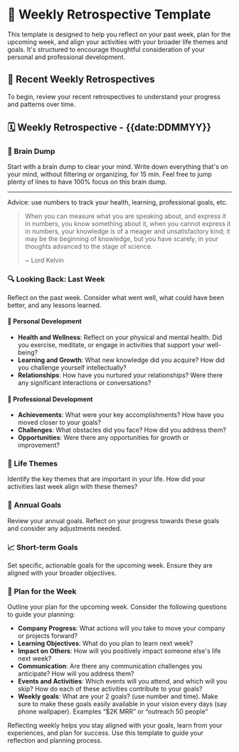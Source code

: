 # 🔄 Weekly Retrospective Template

This template is designed to help you reflect on your past week, plan for the upcoming week, and align your activities with your broader life themes and goals. It's structured to encourage thoughtful consideration of your personal and professional development.

## 📅 Recent Weekly Retrospectives

To begin, review your recent retrospectives to understand your progress and patterns over time.

## 🗓 Weekly Retrospective - {{date:DDMMYY}}

### 🧠 Brain Dump

Start with a brain dump to clear your mind. Write down everything that's on your mind, without filtering or organizing, for 15 min. Feel free to jump plenty of lines to have 100% focus on this brain dump.

---

Advice: use numbers to track your health, learning, professional goals, etc.

>When you can measure what you are speaking about, and express it in numbers, you know something about it, when you cannot express it in numbers, your knowledge is of a meager and unsatisfactory kind; it may be the beginning of knowledge, but you have scarely, in your thoughts advanced to the stage of science.
>
>~ Lord Kelvin
### 🔍 Looking Back: Last Week

Reflect on the past week. Consider what went well, what could have been better, and any lessons learned.

#### 🌱 Personal Development
- **Health and Wellness**: Reflect on your physical and mental health. Did you exercise, meditate, or engage in activities that support your well-being?
- **Learning and Growth**: What new knowledge did you acquire? How did you challenge yourself intellectually?
- **Relationships**: How have you nurtured your relationships? Were there any significant interactions or conversations?

#### 💼 Professional Development
- **Achievements**: What were your key accomplishments? How have you moved closer to your goals?
- **Challenges**: What obstacles did you face? How did you address them?
- **Opportunities**: Were there any opportunities for growth or improvement?

### 🌟 Life Themes

Identify the key themes that are important in your life. How did your activities last week align with these themes?

### 🎯 Annual Goals

Review your annual goals. Reflect on your progress towards these goals and consider any adjustments needed.

### 📈 Short-term Goals

Set specific, actionable goals for the upcoming week. Ensure they are aligned with your broader objectives.

### 📝 Plan for the Week

Outline your plan for the upcoming week. Consider the following questions to guide your planning:

- **Company Progress**: What actions will you take to move your company or projects forward?
- **Learning Objectives**: What do you plan to learn next week?
- **Impact on Others**: How will you positively impact someone else's life next week?
- **Communication**: Are there any communication challenges you anticipate? How will you address them?
- **Events and Activities**: Which events will you attend, and which will you skip? How do each of these activities contribute to your goals?
- **Weekly goals**: What are your 2 goals? (use number and time). Make sure to make these goals easily available in your vision every days (say phone wallpaper). Examples “$2K MRR” or “outreach 50 people”


Reflecting weekly helps you stay aligned with your goals, learn from your experiences, and plan for success. Use this template to guide your reflection and planning process.
